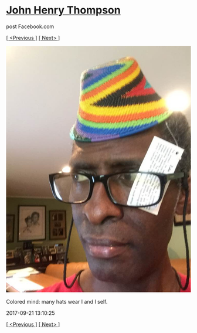 # [John Henry Thompson](../README.md)
post Facebook.com

[[ <Previous ]](2017-09-22-4.md) [[ Next> ]](2017-09-19-1.md)

[![](../media/2017-09-21/Timeline-Photos-Colored-mind-many-hats-wear-I-and-I-self.jpg)](../README.md)

Colored mind: many hats wear I and I self.

2017-09-21 13:10:25

[[ <Previous ]](2017-09-22-4.md) [[ Next> ]](2017-09-19-1.md)